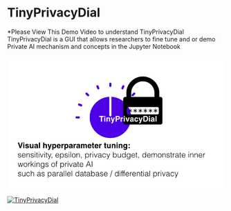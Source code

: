 # TinyPrivacyDial 

*Please View This Demo Video to understand TinyPrivacyDial TinyPrivacyDial is a GUI that allows researchers to fine tune and or demo Private AI mechanism and concepts in the Jupyter Notebook 

![](TinyPrivacyDial.png) 

[![TinyPrivacyDial](https://img.youtube.com/vi/MQ7HDIXI4D0/0.jpg)](https://www.youtube.com/watch?v=MQ7HDIXI4D0)